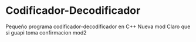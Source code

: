 # Codificador-Decodificador
Pequeño programa codificador-decodificador en C++
Nueva mod
Claro que si guapi toma confirmacion 
mod2
